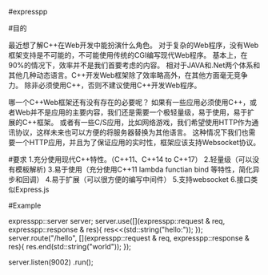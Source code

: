 #expresspp

#目的

最近想了解C++在Web开发中能扮演什么角色。
对于复杂的Web程序，没有Web框架支持是不可能的，不可能使用传统的CGI编写现代Web程序。
基本上，在90%的情况下，效率并不是我们首要考虑的内容。
相对于JAVA和.Net两个体系和其他几种动态语言。C++开发Web框架除了效率略高外，在其他方面毫无竞争力。
除非必须使用C++，否则不建议使用C++开发Web程序。

哪一个C++Web框架还有没有存在的必要呢？
如果有一些应用必须使用C++，或者Web并不是应用的主要内容，我们还是需要一个极轻量级，易于使用，易于扩展的C++框架。
或者有一些C/S应用，比如网络游戏，我们希望使用HTTP作为通讯协议，这样未来也可以方便的将服务器替换为其他语言。
这种情况下我们也需要一个HTTP应用，并且为了保证应用的实时性，框架应该支持Websocket协议。


#要求
1.充分使用现代C++特性。（C++11、C++14 to C++17）
2.轻量级（可以没有模板解析)
3.易于使用（充分使用C++11 lambda functian bind 等特性，简化异步和回调）
4.易于扩展（可以很方便的编写中间件）
5.支持websocket
6.接口类似Express.js

#Example

expresspp::server server;
server.use([](expresspp::request & req, expresspp::response & res){
	res<<(std::string("hello:"));
});
server.route("/hello", [](expresspp::request & req, expresspp::response & res){
	res.end(std::string("world"));
});

server.listen(9002)
	  .run();
